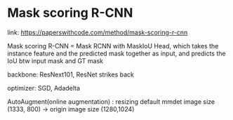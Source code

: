 # Mask scoring R-CNN
link: https://paperswithcode.com/method/mask-scoring-r-cnn

Mask scoring R-CNN = Mask RCNN with MaskIoU Head, which takes the instance feature and the predicted mask together as input, and predicts the IoU btw input mask and GT mask

backbone: ResNext101, ResNet strikes back

optimizer: SGD, Adadelta

AutoAugment(online augmentation) : resizing default mmdet image size (1333, 800) -> origin image size (1280,1024)
